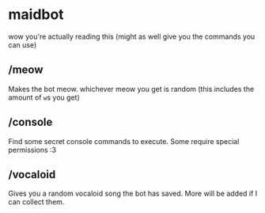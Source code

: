 # maidbot
wow you're actually reading this (might as well give you the commands you can use)


## /meow
Makes the bot meow. whichever meow you get is random (this includes the amount of `w`s you get)
## /console
Find some secret console commands to execute. Some require special permissions :3
## /vocaloid
Gives you a random vocaloid song the bot has saved. More will be added if I can collect them.
